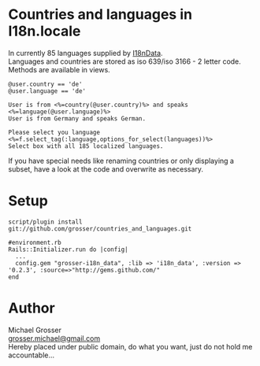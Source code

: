 Countries and languages in I18n.locale
======================================
In currently 85 languages supplied by [I18nData](http://github.com/grosser/i18n_data).  
Languages and countries are stored as iso 639/iso 3166 - 2 letter code.  
Methods are available in views.

    @user.country == 'de'
    @user.language == 'de'

    User is from <%=country(@user.country)%> and speaks <%=language(@user.language)%>
    User is from Germany and speaks German.

    Please select you language <%=f.select_tag(:language,options_for_select(languages))%>
    Select box with all 185 localized languages.

If you have special needs like renaming countries or only displaying a subset,
have a look at the code and overwrite as necessary.

Setup
=====
    script/plugin install git://github.com/grosser/countries_and_languages.git

    #environment.rb
    Rails::Initializer.run do |config|
      ...
      config.gem "grosser-i18n_data", :lib => 'i18n_data', :version => '0.2.3', :source=>"http://gems.github.com/"
    end

Author
======
Michael Grosser  
grosser.michael@gmail.com  
Hereby placed under public domain, do what you want, just do not hold me accountable...  